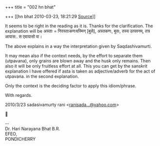 +++
title = "002 hn bhat"

+++
[[hn bhat	2010-03-23, 18:21:29 [Source](https://groups.google.com/g/bvparishat/c/BtGj1D2JGuk)]]



It seems to be right in the reading as it is. Thanks for the clarification. The explanation will be अस्ताः = निरस्ताःकणःयस्मिन्
\[बुसे\], अस्तकणः, बुसः, तस्य उत्पवनम्, तत्र आयास:. स एवायासो वा।

  

The above explains in a way the interpretation given by Saqdashivamurti.

It may mean also if the context needs, by the effort to separate them (utpavana), only grains are blown away and the husk only remains. Then also it will be only fruitless effort at all. This you can get by the sanskrit explanation I have offered if asta is taken as adjective/adverb for the act of utpavana. in the second explanation.

  

Only the context is the deciding factor to apply this idiom/phrase.

  

With regards.  
  

2010/3/23 sadasivamurty rani \<[ranisada...@yahoo.com]()\>



  
  
  
--  
Dr. Hari Narayana Bhat B.R.  
EFEO,  
PONDICHERRY  

